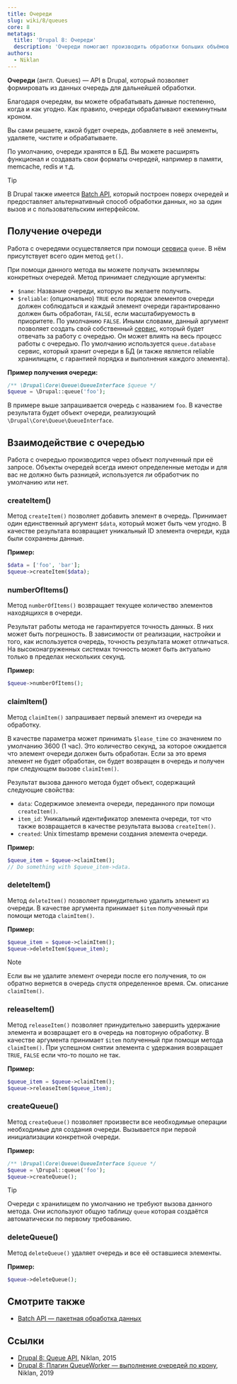 ```yaml
---
title: Очереди
slug: wiki/8/queues
core: 8
metatags:
  title: 'Drupal 8: Очереди'
  description: 'Очереди помогают производить обработки больших объёмов данных.'
authors:
  - Niklan
---
```


**Очереди** (англ. Queues) — API в Drupal, который позволяет формировать из данных очередь для дальнейшей обработки.

Благодаря очередям, вы можете обрабатывать данные постепенно, когда и как угодно. Как правило, очереди обрабатывают ежеминутным кроном.

Вы сами решаете, какой будет очередь, добавляете в неё элементы, удаляете, чистите и обрабатываете.

По умолчанию, очереди хранятся в БД. Вы можете расширять функционал и создавать свои форматы очередей, например в памяти, memcache, redis и т.д.

> [!TIP]
> В Drupal также имеется [Batch API](../batches/index.md), который построен поверх очередей и предоставляет альтернативный способ обработки данных, но за один вызов и с пользовательским интерфейсом.

## Получение очереди

Работа с очередями осуществляется при помощи [сервиса](../services/index.md) `queue`. В нём присутствует всего один метод `get()`.

При помощи данного метода вы можете получать экземпляры конкретных очередей. Метод принимает следующие аргументы:

- `$name`: Название очереди, которую вы желаете получить.
- `$reliable`: (опционально) `TRUE` если порядок элементов очереди должен соблюдаться и каждый элемент очереди гарантированно должен быть обработан, `FALSE`, если масштабируемость в приоритете. По умолчанию `FALSE`. Иными словами, данный аргумент позволяет создать свой собственный [сервис](../services/index.md), который будет отвечать за работу с очередью. Он может влиять на весь процесс работы с очередью. По умолчанию используется `queue.database` сервис, который хранит очереди в БД (и также является reliable хранилищем, с гарантией порядка и выполнения каждого элемента).

**Пример получения очереди:**

```php
/** \Drupal\Core\Queue\QueueInterface $queue */
$queue = \Drupal::queue('foo');
```

В примере выше запрашивается очередь с названием `foo`. В качестве результата будет объект очереди, реализующий `\Drupal\Core\Queue\QueueInterface`.

## Взаимодействие с очередью

Работа с очередью производится через объект полученный при её запросе. Объекты очередей всегда имеют определенные методы и для вас не должно быть разницей, используется ли обработчик по умолчанию или нет.

### createItem()

Метод `createItem()` позволяет добавить элемент в очередь. Принимает один единственный аргумент `$data`, который может быть чем угодно. В качестве результата возвращает уникальный ID элемента очереди, куда были сохранены данные.

**Пример:**

```php
$data = ['foo', 'bar'];
$queue->createItem($data);
```

### numberOfItems()

Метод `numberOfItems()` возвращает текущее количество элементов находящихся в очереди.

Результат работы метода не гарантируется точность данных. В них может быть погрешность. В зависимости от реализации, настройки и того, как используется очередь, точность результата может отличаться. На высоконагруженных системах точность может быть актуально только в пределах нескольких секунд.

**Пример:**

```php
$queue->numberOfItems();
```

### claimItem()

Метод `claimItem()` запрашивает первый элемент из очереди на обработку.

В качестве параметра может принимать `$lease_time` со значением по умолчанию 3600 (1 час). Это количество секунд, за которое ожидается что элемент очереди должен быть обработан. Если за это время элемент не будет обработан, он будет возвращен в очередь и получен при следующем вызове `claimItem()`.

Результат вызова данного метода будет объект, содержащий следующие свойства:

- `data`: Содержимое элемента очереди, переданного при помощи `createItem()`.
- `item_id`: Уникальный идентификатор элемента очереди, тот что также возвращается в качестве результата вызова `createItem()`.
- `created`: Unix timestamp времени создания элемента очереди.

**Пример:**

```php
$queue_item = $queue->claimItem();
// Do something with $queue_item->data.
```

### deleteItem()

Метод `deleteItem()` позволяет принудительно удалить элемент из очереди. В качестве аргумента принимает `$item` полученный при помощи метода `claimItem()`.

**Пример:**

```php
$queue_item = $queue->claimItem();
$queue->deleteItem($queue_item);
```

> [!NOTE]
> Если вы не удалите элемент очереди после его получения, то он обратно вернется в очередь спустя определенное время. См. описание `claimItem()`.

### releaseItem()

Метод `releaseItem()` позволяет принудительно завершить удержание элемента и возвращает его в очередь на повторную обработку. В качестве аргумента принимает `$item` полученный при помощи метода `claimItem()`. При успешном снятии элемента с удержания возвращает `TRUE`, `FALSE` если что-то пошло не так.

**Пример:**

```php
$queue_item = $queue->claimItem();
$queue->releaseItem($queue_item);
```

### createQueue()

Метод `createQueue()` позволяет произвести все необходимые операции необходимые для создания очереди. Вызывается при первой инициализации конкретной очереди.

**Пример:**

```php
/** \Drupal\Core\Queue\QueueInterface $queue */
$queue = \Drupal::queue('foo');
$queue->createQueue();
```

> [!TIP]
> Очереди с хранилищем по умолчанию не требуют вызова данного метода. Они используют общую таблицу `queue` которая создаётся автоматически по первому требованию.

### deleteQueue()

Метод `deleteQueue()` удаляет очередь и все её оставшиеся элементы.

**Пример:**

```php
$queue->deleteQueue();
```

## Смотрите также

- [Batch API — пакетная обработка данных](../batches/index.md)

## Ссылки

- [Drupal 8: Queue API](https://niklan.net/blog/79), Niklan, 2015
- [Drupal 8: Плагин QueueWorker — выполнение очередей по крону](https://niklan.net/blog/200), Niklan, 2019